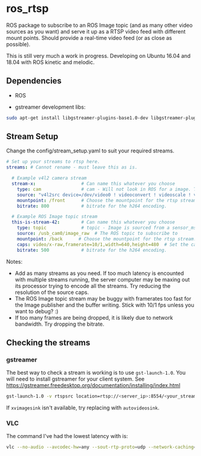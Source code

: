 # ros_rtsp
ROS package to subscribe to an ROS Image topic (and as many other video sources as you want) and serve it up as a RTSP video feed with different mount points.
Should provide a real-time video feed (or as close as possible).

This is still very much a work in progress. Developing on Ubuntu 16.04 and 18.04 with ROS kinetic and melodic.


## Dependencies
- ROS

- gstreamer development libs:
```bash
sudo apt-get install libgstreamer-plugins-base1.0-dev libgstreamer-plugins-good1.0-dev libgstreamer-plugins-bad1.0-dev libgstrtspserver-1.0-dev 
```

## Stream Setup
Change the config/stream_setup.yaml to suit your required streams.

```yaml
# Set up your streams to rtsp here.
streams: # Cannot rename - must leave this as is.

  # Example v4l2 camera stream
  stream-x:                 # Can name this whatever you choose
    type: cam               # cam - Will not look in ROS for a image. The video src is set in the 'source' parameter.
    source: "v4l2src device=/dev/video0 ! videoconvert ! videoscale ! video/x-raw,framerate=15/1,width=1280,height=720"  # Should work with most valid gstreamer piplines (ending with raw video) 
    mountpoint: /front      # Choose the mountpoint for the rtsp stream. This will be able to be accessed from rtsp://<server_ip>/front
    bitrate: 800            # bitrate for the h264 encoding.

  # Example ROS Image topic stream
  this-is-stream-42:        # Can name this whatever you choose
    type: topic             # topic - Image is sourced from a sensor_msgs::Image topic
    source: /usb_cam0/image_raw  # The ROS topic to subscribe to
    mountpoint: /back      # Choose the mountpoint for the rtsp stream. This will be able to be accessed from rtsp://<server_ip>/back
    caps: video/x-raw,framerate=10/1,width=640,height=480  # Set the caps to be applied after getting the ROS Image and before the x265 encoder.
    bitrate: 500            # bitrate for the h264 encoding.
```
Notes:
- Add as many streams as you need. If too much latency is encounted with multiple streams running, the server computer may be maxing out its processor trying to encode all the streams. Try reducing the resolution of the source caps.
- The ROS Image topic stream may be buggy with framerates too fast for the Image publisher and the buffer writing. Stick with 10/1 fps unless you want to debug? :)
- If too many frames are being dropped, it is likely due to network bandwidth. Try dropping the bitrate.

## Checking the streams
### gstreamer
The best way to check a stream is working is to use `gst-launch-1.0`. You will need to install gstreamer for your client system. See https://gstreamer.freedesktop.org/documentation/installing/index.html
```bash
gst-launch-1.0 -v rtspsrc location=rtsp://<server_ip>:8554/<your_stream_mountpoint> drop-on-latency=true use-pipeline-clock=true do-retransmission=false latency=0 protocols=GST_RTSP_LOWER_TRANS_UDP ! rtph264depay ! h264parse ! avdec_h264 ! xvimagesink sync=true
```
If `xvimagesink` isn't available, try replacing with `autovideosink`.

### VLC
The command I've had the lowest latency with is:
```bash
vlc --no-audio --avcodec-hw=any --sout-rtp-proto=udp --network-caching=300 --sout-udp-caching=0 --clock-jitter=0 --rtp-max-misorder=0 rtsp://<server_ip>:8554/<your_stream_mountpoint> :udp-timeout=0
```
